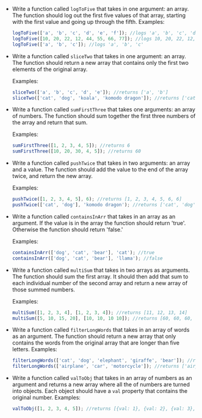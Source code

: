 - Write a function called `logToFive` that takes in one argument: an array. The function should log out the first five values of that array, starting with the first value and going up through the fifth.
    Examples:

  ```js
  logToFive(['a', 'b', 'c', 'd', 'e', 'f']); //logs 'a', 'b', 'c', 'd', 'e'
  logToFive([10, 20, 22, 12, 44, 55, 66, 77]); //logs 10, 20, 22, 12, 44
  logToFive(['a', 'b', 'c']); //logs 'a', 'b', 'c'
  ```
- Write a function called `sliceTwo` that takes in one argument: an array. The function should return a new array that contains only the first two elements of the original array.

  Examples:

  ```js
  sliceTwo(['a', 'b', 'c', 'd', 'e']); //returns ['a', 'b']
  sliceTwo(['cat', 'dog', 'koala', 'komodo dragon']); //returns ['cat', 'dog']
  ```
- Write a function called `sumFirstThree` that takes one arguments: an array of numbers. The function should sum together the first three numbers of the array and return that sum.

  Examples:

  ```js
  sumFirstThree([1, 2, 3, 4, 5]); //returns 6
  sumFirstThree([10, 20, 30, 4, 5]); //returns 60
  ```
- Write a function called `pushTwice` that takes in two arguments: an array and a value. The function should add the value to the end of the array twice, and return the new array.

  Examples:

  ```js
  pushTwice([1, 2, 3, 4, 5], 6); //returns [1, 2, 3, 4, 5, 6, 6]
  pushTwice(['cat', 'dog'], 'komodo dragon'); //returns ['cat', 'dog', 'komodo dragon', 'komodo dragon']
  ```
- Write a function called `containsInArr` that takes in an array as an argument. If the value is in the array the function should return 'true'. Otherwise the function should return 'false.'

  Examples:
  ```js
  containsInArr(['dog', 'cat', 'bear'], 'cat'); //true
  containsInArr(['dog', 'cat', 'bear'], 'llama'); //false
  ```
- Write a function called `multiSum` that takes in two arrays as arguments. The function should sum the first array. It should then add that sum to each individual number of the second array and return a new array of those summed numbers.

  Examples:

  ```js
  multiSum([1, 2, 3, 4], [1, 2, 3, 4]); //returns [11, 12, 13, 14]
  multiSum([5, 10, 15, 20], [10, 10, 10 10]); //returns [60, 60, 60, 60]
  ```
- Write a function called `filterLongWords` that takes in an array of words as an argument. The function should return a new array that only contains the words from the original array that are longer than five letters.
  Examples:

  ```js
  filterLongWords(['cat', 'dog', 'elephant', 'giraffe', 'bear']); //returns ['elephant', 'giraffe']
  filterLongWords(['airplane', 'car', 'motorcycle']); //returns ['airplane', 'motorcycle']
  ```
- Write a function called `valToObj` that takes in an array of numbers as an argument and returns a new array where all the of numbers are turned into objects. Each object should have a `val` property that contains the original number.
  Examples:

  ```js
  valToObj([1, 2, 3, 4, 5]); //returns [{val: 1}, {val: 2}, {val: 3}, {val: 4}, {val: 5}]
  ```
